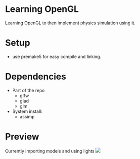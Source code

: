 # Learning OpenGL
Learning OpenGL to then implement physics simulation using it.

# Setup
- use premake5 for easy compile and linking.

# Dependencies
- Part of the repo
    - glfw
    - glad
    - glm
- System install:
    - assimp

# Preview
Currently importing models and using lights
![](projects/20-Assimp/previews/light_backpack.gif)
